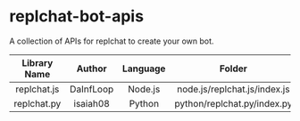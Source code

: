 # replchat-bot-apis
A collection of APIs for replchat to create your own bot.

| Library Name |   Author  | Language |            Folder            |
|:------------:|:---------:|:--------:|:----------------------------:|
|  replchat.js | DaInfLoop |  Node.js | node.js/replchat.js/index.js |
|  replchat.py |  isaiah08 |  Python  |  python/replchat.py/index.py |
